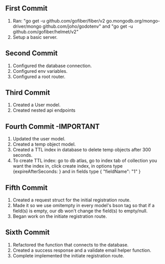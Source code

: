 ## First Commit

1. Ran: "go get -u github.com/gofiber/fiber/v2 go.mongodb.org/mongo-driver/mongo github.com/joho/godotenv" and "go get -u github.com/gofiber/helmet/v2"
2. Setup a basic server.

## Second Commit

1. Configured the database connection.
2. Configured env variables.
3. Configured a root router.

## Third Commit

1. Created a User model.
2. Created nested api endpoints

## Fourth Commit -IMPORTANT

1. Updated the user model.
2. Created a temp object model.
3. Created a TTL index in database to delete temp objects after 300 seconds.
4. To create TTL index: go to db atlas, go to index tab of collection you want the index in, click create index, in options type {expireAfterSeconds: <time in seconds>} and in fields type { "fieldName": "1" }

## Fifth Commit

1. Created a request struct for the initial registration route.
2. Made it so we use omitempty in every model's bson tag so that if a field(s) is empty, our db won't change the field(s) to empty/null.
3. Began work on the initiate registration route.

## Sixth Commit

1. Refactored the function that connects to the database.
2. Created a success response and a validate email helper function.
3. Complete implemented the initiate registration route.
